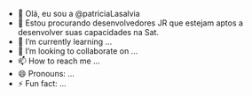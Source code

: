 - 👋 Olá, eu sou a @patriciaLasalvia
- 👀 Estou procurando desenvolvedores JR que estejam aptos a desenvolver suas capacidades na Sat.
- 🌱 I’m currently learning ...
- 💞️ I’m looking to collaborate on ...
- 📫 How to reach me ...
- 😄 Pronouns: ...
- ⚡ Fun fact: ...

<!---
patriciaLasalvia/patriciaLasalvia is a ✨ special ✨ repository because its `README.md` (this file) appears on your GitHub profile.
You can click the Preview link to take a look at your changes.
--->
